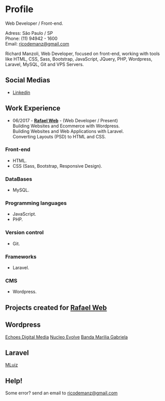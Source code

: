 # Profile
Web Developer / Front-end.

Adress: São Paulo / SP<br>
Phone: (11) 94942 - 1600<br> 
Email: ricodemanz@gmail.com

Richard Manzoli, Web Developer, focused on front-end, working with tools like HTML, CSS, Sass, Bootstrap, JavaScript, JQuery, PHP, Wordpress, Laravel, MySQL, Git and VPS Servers.

## Social Medias

*  [Linkedin](https://www.linkedin.com/in/richard-manzoli-67388a139/)

## Work Experience
* 06/2017 - **[Rafael Web](http://www.rafaelweb.com.br/2017/)** - 
(Web Developer / Present)<br>
Building Websites and Ecommerce with Wordpress.<br>
Building Websites and Web Applications with Laravel.<br>
Converting Layouts (PSD) to HTML and CSS.<br>


### Front-end
* HTML.
* CSS (Sass, Bootstrap, Responsive Design).

### DataBases
* MySQL.

### Programming languages
* JavaScript.
* PHP.

### Version control
* Git.

### Frameworks
* Laravel.

### CMS
* Wordpress.

## Projects created for [Rafael Web](http://www.rafaelweb.com.br/2017/)

## Wordpress
[Echoes Digital Media](http://echoesdigitalmedia.com/)
[Nucleo Evolve](http://nucleoevolve.com.br/)
[Banda Marilia Gabriela](http://bandamariliagabriela.com.br)

## Laravel
[MLuiz](mluiz.com)

## Help!
Some error? send an email to ricodemanz@gmail.com
